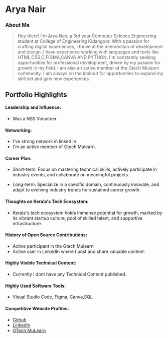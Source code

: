 # Arya Nair 

### About Me

> Hey there! I'm Arya Nair, a 3rd year Computer Science Engineering student at College of Engineering Kidangoor. With a passion for crafting digital experiences, I thrive at the intersection of development and design.  I have experience working with languages and tools like HTML,CSS,C,FIGMA,CANVA AND PYTHON. I'm constantly seeking opportunities for professional development, driven by my passion for growth in my field. I am also an active member of the Gtech Mulearn community. I am always on the lookout for opportunities to expand my skill set and gain new experiences.


## Portfolio Highlights

#### Leadership and Influence:

- Was a NSS Volunteer

#### Networking:

- I've strong network in linked In
- I'm an active member of Gtech Mulearn.

#### Career Plan:

- Short-term: Focus on mastering technical skills, actively participate in industry events, and collaborate on meaningful projects.

- Long-term: Specialize in a specific domain, continuously innovate, and adapt to evolving industry trends for sustained career growth.

#### Thoughts on Kerala's Tech Ecosystem:

- Kerala's tech ecosystem holds immense potential for growth, marked by its vibrant startup culture, pool of skilled talent, and supportive infrastructure.

#### History of Open Source Contributions:

- Active participant in the Gtech Mulearn
- Active user in LinkedIn where I post and share valuable content.

#### Highly Visible Technical Content:

- Currently I dont have any Technical Content published.

#### Highly Used Software Tools:

- Visual Studio Code, Figma, Canva,SQL

#### Competitive Website Profiles:

- <a href='https://github.com/Aryanair10'>Github</a>
- <a href='https://www.linkedin.com/in/arya-nair-838731227/'>LinkedIn</a>
- <a href='https://app.mulearn.org/profile/aryanair@mulearn'>GTech MuLearn</a>


